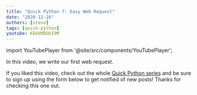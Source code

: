 ```yaml
---
title: "Quick Python 7: Easy Web Request"
date: "2020-12-16"
authors: [steve]
tags: [quick-python]
youtube: KkbkMDDbI9M
---
```


import YouTubePlayer from '@site/src/components/YouTubePlayer';

<YouTubePlayer youtubeLink={frontmatter.youtube} />

In this video, we write our first web request.

<!--truncate-->

If you liked this video, check out the whole [Quick Python series](/projects/quick-python) and be sure to sign up using the form below to get notified of new posts! Thanks for checking this one out.